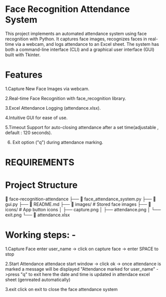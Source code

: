 # Face Recognition Attendance System

This project implements an automated attendance system using face recognition with Python. It captures face images, recognizes faces in real-time via a webcam, and logs attendance to an Excel sheet. The system has both a command-line interface (CLI) and a graphical user interface (GUI) built with Tkinter.

# Features

1.Capture New Face Images via webcam.

2.Real-time Face Recognition with face_recognition library.

3.Excel Attendance Logging (attendance.xlsx).

4.Intuitive GUI for ease of use.

5.Timeout Support for auto-closing attendance after a set time(adjustable , default : 120 seconds).

6. Exit option ("q") during attendance marking.

# REQUIREMENTS 

# Project Structure

📂 face-recognition-attendance
├── 📜 face_attendance_system.py
├── 📜 gui.py
├── 📜 README.md
├── 📁 images/                  # Stored face images
├── 📁 icons/                   # App button icons
│   ├── capture.png
│   ├── attendance.png
│   └── exit.png
└── 📜 attendance.xlsx   

# Working steps: -

1.Capture Face
enter user_name -> click on capture face -> enter SPACE to stop

2.Start Attendance
attendace start window -> click ok -> once attendance is marked a message will be displayed "Attendance marked for user_name" ->press "q" to exit
here the date and time is updated in attendace excel sheet (genreated automatically)

3.exit
click on exit to close the face attendance system



